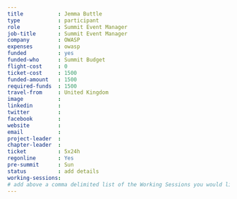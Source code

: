 ```yaml
---
title           : Jemma Buttle
type            : participant
role            : Summit Event Manager
job-title       : Summit Event Manager
company         : OWASP
expenses        : owasp
funded          : yes
funded-who      : Summit Budget
flight-cost     : 0
ticket-cost     : 1500
funded-amount   : 1500
required-funds  : 1500
travel-from     : United Kingdom
image           :
linkedin        :
twitter         :
facebook        :
website         :
email           :
project-leader  :
chapter-leader  :
ticket          : 5x24h
regonline       : Yes
pre-summit      : Sun
status          : add details
working-sessions:
# add above a comma delimited list of the Working Sessions you would like to attend (use the session's title)
---
```


<!-- put more details about participant here -->
